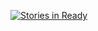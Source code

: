 [![Stories in Ready](https://badge.waffle.io/HSLdevcom/openjourneyplanner.png?label=ready&title=Ready)](https://waffle.io/HSLdevcom/openjourneyplanner)
